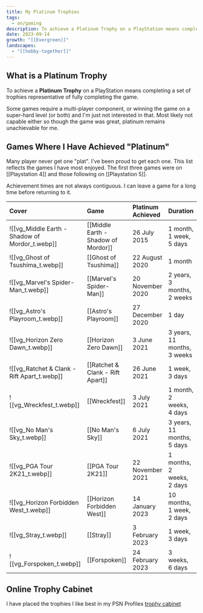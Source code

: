 ```yaml
---
title: My Platinum Trophies
tags:
  - on/gaming
description: To achieve a Platinum Trophy on a PlayStation means completing a set of trophies representative of fully completing the game.
date: 2023-09-14
growth: "[[Evergreen]]"
landscapes:
  - "[[hobby-together]]"
---
```

## What is a Platinum Trophy
To achieve a **Platinum Trophy** on a PlayStation means completing a set of trophies representative of fully completing the game.

Some games require a multi-player component, or winning the game on a super-hard level (or both) and I'm just not interested in that. Most likely not capable either so though the game was great, platinum remains unachievable for me.

## Games Where I Have Achieved "Platinum"
Many player never get one "plat". I've been proud to get each one. This list reflects the games I have most enjoyed. The first three games were on [[Playstation 4]] and those following on [[Playstation 5]].

Achievement times are not always contiguous. I can leave a game for a long time before returning to it.

| Cover                                                                 | Game                                 | Platinum Achieved | Duration                    |
|:----------------------------------------------------------------------|:-------------------------------------|:------------------|:----------------------------|
| ![[vg_Middle Earth - Shadow of Mordor_t.webp]] | [[Middle Earth - Shadow of Mordor]]  |      26 July 2015 |     1 month, 1 week, 5 days |
| ![[vg_Ghost of Tsushima_t.webp]] | [[Ghost of Tsushima]]                |    22 August 2020 |                    1 month |
| ![[vg_Marvel's Spider-Man_t.webp]] | [[Marvel's Spider-Man]]              |  20 November 2020 |  2 years, 3 months, 2 weeks |
| ![[vg_Astro's Playroom_t.webp]] | [[Astro's Playroom]]                 |  27 December 2020 |                       1 day |
| ![[vg_Horizon Zero Dawn_t.webp]] | [[Horizon Zero Dawn]]                |       3 June 2021 | 3 years, 11 months, 3 weeks |
| ![[vg_Ratchet & Clank - Rift Apart_t.webp]] | [[Ratchet & Clank - Rift Apart]]     |      26 June 2021 |              1 week, 3 days |
| ![[vg_Wreckfest_t.webp]] | [[Wreckfest]]                        |       3 July 2021 |    1 month, 2 weeks, 4 days |
| ![[vg_No Man's Sky_t.webp]] | [[No Man's Sky]]                     |       6 July 2021 |  3 years, 11 months, 5 days |
| ![[vg_PGA Tour 2K21_t.webp]] | [[PGA Tour 2K21]]                    |  22 November 2021 |   1 months, 2 weeks, 2 days |
| ![[vg_Horizon Forbidden West_t.webp]] | [[Horizon Forbidden West]]           |   14 January 2023 |   10 months, 1 week, 2 days |
| ![[vg_Stray_t.webp]] | [[Stray]]                            |   3 February 2023 |              1 week, 3 days |
| ![[vg_Forspoken_t.webp]] | [[Forspoken]]                        |  24 February 2023 |             3 weeks, 6 days |  

## Online Trophy Cabinet
I have placed the trophies I like best in my PSN Profiles [trophy cabinet](https://psnprofiles.com/Quantum-Gardener/cabinet)


